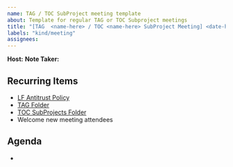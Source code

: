 ```yaml
---
name: TAG / TOC SubProject meeting template
about: Template for regular TAG or TOC Subproject meetings
title: "[TAG  <name-here> / TOC <name-here> SubProject Meeting] <date-here>"
labels: "kind/meeting"
assignees: 
---
```


**Host:**
**Note Taker:**


## Recurring Items

* [LF Antitrust Policy](https://docs.google.com/presentation/d/1tNOOPWqZMMcUQjes7J-Fc8__5vGmNsxtZnfOw6dLlpc/edit?usp=sharing)
* [TAG Folder](https://github.com/cncf/toc/tree/main/tags)
* [TOC SubProjects Folder](https://github.com/cncf/toc/tree/main/toc_subprojects)
*  Welcome new meeting attendees

## Agenda

* 
